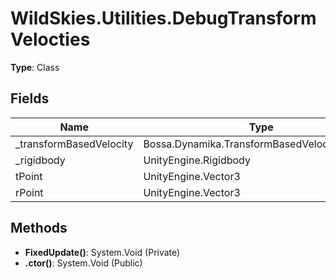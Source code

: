 ﻿# WildSkies.Utilities.DebugTransformVelocties

**Type**: Class

## Fields

| Name | Type | Access |
|------|------|--------|
| _transformBasedVelocity | Bossa.Dynamika.TransformBasedVelocityProvider | Private |
| _rigidbody | UnityEngine.Rigidbody | Private |
| tPoint | UnityEngine.Vector3 | Public |
| rPoint | UnityEngine.Vector3 | Public |

## Methods

- **FixedUpdate()**: System.Void (Private)
- **.ctor()**: System.Void (Public)


